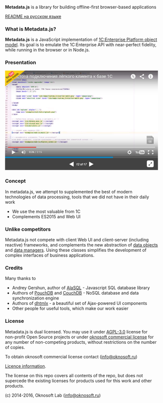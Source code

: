 **Metadata.js** is a library for building offline-first browser-based applications

[README на русском языке](README.md)

### What is Metadata.js?
**Metadata.js** is a JavaScript implementation of [1C:Enterprise Platform object model](http://1c-dn.com/1c_enterprise/platform_architecture_overview/). Its goal is to emulate the 1C:Enterprise API with near-perfect fidelity, while running in the browser or in Node.js.

### Presentation
[![metadata.js overview](examples/imgs/metadata_slideshare.jpg)](http://www.slideshare.net/ssuser7ad218/metadatajs)

### Concept
In metadata.js, we attempt to supplemented the best of modern technologies of data processing, tools that we did not have in their daily work
- We use the most valuable from 1C
- Complements ES2015 and Web UI

### Unlike competitors
Metadata.js not compete with client Web UI and client-server (including reactive) frameworks, and complements the new abstraction of [data objects](http://www.oknosoft.ru/upzp/apidocs/classes/DataObj.html) and [data managers](http://www.oknosoft.ru/upzp/apidocs/classes/DataManager.html). Using these classes simplifies the development of complex interfaces of business applications.

### Credits
Many thanks to
- Andrey Gershun, author of [AlaSQL](https://github.com/agershun/alasql) - Javascript SQL database library
- Authors of [PouchDB](http://pouchdb.com/) and [CouchDB](http://couchdb.apache.org/) - NoSQL database and data synchronization engine
- Authors of [dhtmlx](http://dhtmlx.com/) - a beautiful set of Ajax-powered UI components
- Other people for useful tools, which make our work easier

### License

Metadata.js is dual licensed. You may use it under [AGPL-3.0](http://licenseit.ru/wiki/index.php/GNU_Affero_General_Public_License_version_3) license for non-profit Open Source projects or under [oknosoft commercial license](http://www.oknosoft.ru/programmi-oknosoft/metadata.html) for any number of non-competing products, without restrictions on the number of copies.

To obtain oknosoft commercial license contact (info@oknosoft.ru)

[Licence information](LICENSE.en.md).

The license on this repo covers all contents of the repo, but does not supercede the existing licenses for products used for this work and other products.

(c) 2014-2016, Oknosoft Lab (info@oknosoft.ru)
